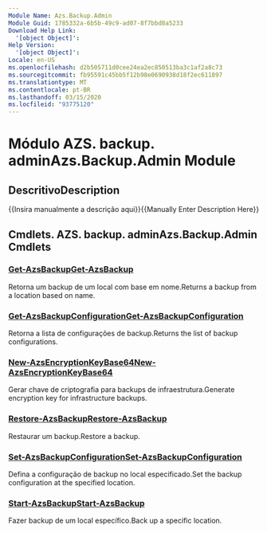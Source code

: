 ```yaml
---
Module Name: Azs.Backup.Admin
Module Guid: 1785332a-6b5b-49c9-ad07-8f7bbd8a5233
Download Help Link:
  '[object Object]': 
Help Version:
  '[object Object]': 
Locale: en-US
ms.openlocfilehash: d2b505711d0cee24ea2ec850513ba3c1af2a8c73
ms.sourcegitcommit: fb95591c45bb5f12b98e0690938d18f2ec611897
ms.translationtype: MT
ms.contentlocale: pt-BR
ms.lasthandoff: 03/15/2020
ms.locfileid: "93775120"
---
```

# <span data-ttu-id="ed939-101">Módulo AZS. backup. admin</span><span class="sxs-lookup"><span data-stu-id="ed939-101">Azs.Backup.Admin Module</span></span>
## <span data-ttu-id="ed939-102">Descritivo</span><span class="sxs-lookup"><span data-stu-id="ed939-102">Description</span></span>
<span data-ttu-id="ed939-103">{{Insira manualmente a descrição aqui}}</span><span class="sxs-lookup"><span data-stu-id="ed939-103">{{Manually Enter Description Here}}</span></span>

## <span data-ttu-id="ed939-104">Cmdlets. AZS. backup. admin</span><span class="sxs-lookup"><span data-stu-id="ed939-104">Azs.Backup.Admin Cmdlets</span></span>
### [<span data-ttu-id="ed939-105">Get-AzsBackup</span><span class="sxs-lookup"><span data-stu-id="ed939-105">Get-AzsBackup</span></span>](Get-AzsBackup.md)
<span data-ttu-id="ed939-106">Retorna um backup de um local com base em nome.</span><span class="sxs-lookup"><span data-stu-id="ed939-106">Returns a backup from a location based on name.</span></span>

### [<span data-ttu-id="ed939-107">Get-AzsBackupConfiguration</span><span class="sxs-lookup"><span data-stu-id="ed939-107">Get-AzsBackupConfiguration</span></span>](Get-AzsBackupConfiguration.md)
<span data-ttu-id="ed939-108">Retorna a lista de configurações de backup.</span><span class="sxs-lookup"><span data-stu-id="ed939-108">Returns the list of backup configurations.</span></span>

### [<span data-ttu-id="ed939-109">New-AzsEncryptionKeyBase64</span><span class="sxs-lookup"><span data-stu-id="ed939-109">New-AzsEncryptionKeyBase64</span></span>](New-AzsEncryptionKeyBase64.md)
<span data-ttu-id="ed939-110">Gerar chave de criptografia para backups de infraestrutura.</span><span class="sxs-lookup"><span data-stu-id="ed939-110">Generate encryption key for infrastructure backups.</span></span>

### [<span data-ttu-id="ed939-111">Restore-AzsBackup</span><span class="sxs-lookup"><span data-stu-id="ed939-111">Restore-AzsBackup</span></span>](Restore-AzsBackup.md)
<span data-ttu-id="ed939-112">Restaurar um backup.</span><span class="sxs-lookup"><span data-stu-id="ed939-112">Restore a backup.</span></span>

### [<span data-ttu-id="ed939-113">Set-AzsBackupConfiguration</span><span class="sxs-lookup"><span data-stu-id="ed939-113">Set-AzsBackupConfiguration</span></span>](Set-AzsBackupConfiguration.md)
<span data-ttu-id="ed939-114">Defina a configuração de backup no local especificado.</span><span class="sxs-lookup"><span data-stu-id="ed939-114">Set the backup configuration at the specified location.</span></span>

### [<span data-ttu-id="ed939-115">Start-AzsBackup</span><span class="sxs-lookup"><span data-stu-id="ed939-115">Start-AzsBackup</span></span>](Start-AzsBackup.md)
<span data-ttu-id="ed939-116">Fazer backup de um local específico.</span><span class="sxs-lookup"><span data-stu-id="ed939-116">Back up a specific location.</span></span>

